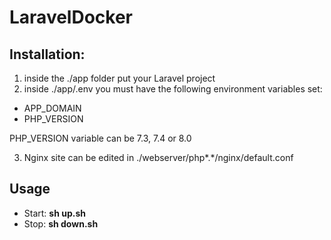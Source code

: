 # LaravelDocker

## Installation:

1. inside the ./app folder put your Laravel project
2. inside ./app/.env you must have the following environment variables set:
 - APP_DOMAIN
 - PHP_VERSION
  
  PHP_VERSION variable can be 7.3, 7.4 or 8.0
  
 3. Nginx site can be edited in ./webserver/php*.*/nginx/default.conf
 
## Usage

- Start: **sh up.sh**
- Stop:  **sh down.sh**
